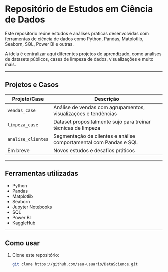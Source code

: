 # Repositório de Estudos em Ciência de Dados

Este repositório reúne estudos e análises práticas desenvolvidas com ferramentas de ciência de dados como Python, Pandas, Matplotlib, Seaborn, SQL, Power BI e outras.

A ideia é centralizar aqui diferentes projetos de aprendizado, como análises de datasets públicos, cases de limpeza de dados, visualizações e muito mais.

---

## Projetos e Casos

| Projeto/Case        | Descrição                                                               |
|---------------------|-------------------------------------------------------------------------|
| `vendas_case`        | Análise de vendas com agrupamentos, visualizações e tendências         |
| `limpeza_case`       | Dataset propositalmente sujo para treinar técnicas de limpeza          |
| `analise_clientes`   | Segmentação de clientes e análise comportamental com Pandas e SQL      |
| Em breve             | Novos estudos e desafios práticos                                      |

---

## Ferramentas utilizadas

- Python
- Pandas
- Matplotlib
- Seaborn
- Jupyter Notebooks
- SQL
- Power BI
- KaggleHub

---

## Como usar

1. Clone este repositório:
   ```bash
   git clone https://github.com/seu-usuario/DataScience.git
